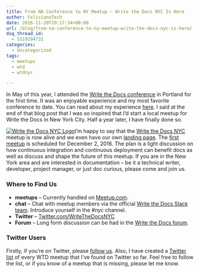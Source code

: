 ```yaml
---
title: From NA Conference to NY Meetup – Write the Docs NYC Is Here
author: FelicianoTech
date: 2016-11-20T19:17:34+00:00
url: /blog/from-na-conference-to-ny-meetup-write-the-docs-nyc-is-here/
dsq_thread_id:
  - 5319294732
categories:
  - Uncategorized
tags:
  - meetups
  - wtd
  - wtdnyc

---
```

In May of this year, I attended the [Write the Docs conference][1] in Portland for the first time. It was an enjoyable experience and my most favorite conference to date. You can read about my experience [here][2]. I said at the end of that blog post that I was so inspired that I&#8217;d start a local meetup for Write the Docs in New York City. Half a year later, I have finally done so.<!--more-->

[<img class="alignright size-thumbnail wp-image-1973" src="https://i0.wp.com/feliciano.tech/wp-content/uploads/2016/11/writethedocsnyc-logo.png?resize=200%2C200&#038;ssl=1" alt="Write the Docs NYC Logo" srcset="https://i0.wp.com/feliciano.tech/wp-content/uploads/2016/11/writethedocsnyc-logo.png?resize=200%2C200&ssl=1 200w, https://i0.wp.com/feliciano.tech/wp-content/uploads/2016/11/writethedocsnyc-logo.png?w=599&ssl=1 599w" sizes="(max-width: 200px) 100vw, 200px" data-recalc-dims="1" />][3]I&#8217;m happy to say that the [Write the Docs NYC][4] meetup is now alive and we even have our own [landing page][4]. The [first meetup][5] is scheduled for December 2, 2016. The plan is a light discussion on how continuous integration and continuous deployment can benefit docs as well as discuss and shape the future of this meetup. If you are in the New York area and are interested in documentation &#8211; be it a technical writer, developer, project manager, or just doc curious, please come and join us.

### Where to Find Us

  * **meetups** &#8211; Currently handled on [Meetup.com][6].
  * **chat** &#8211; Chat with meetup members via the official [Write the Docs Slack team][7]. Introduce yourself in the _#nyc_ channel.
  * **Twitter** &#8211; [Twitter.com/WriteTheDocsNYC][8]
  * **Forum** &#8211; Long form discussion can be had in the [Write the Docs forum][9].

### Twitter Users

Firstly, if you&#8217;re on Twitter, please [follow us][10]. Also, I have created a [Twitter list][11] of every WTD meetup that I&#8217;ve found on Twitter so far. Feel free to follow the list, or if you know of a meetup that is missing, please let me know.

 [1]: http://www.writethedocs.org/
 [2]: https://feliciano.tech/blog/write-docs-2016-recap/
 [3]: https://i0.wp.com/feliciano.tech/wp-content/uploads/2016/11/writethedocsnyc-logo.png?ssl=1
 [4]: http://www.writethedocs.org/meetups/nyc/
 [5]: https://www.meetup.com/WriteTheDocsNYC/events/235610319/
 [6]: https://www.meetup.com/WriteTheDocsNYC/
 [7]: http://slack.writethedocs.org/
 [8]: https://witter.com/WriteTheDocsNYC
 [9]: http://forum.writethedocs.org/c/meetups
 [10]: https://twitter.com/WriteTheDocsNYC
 [11]: https://twitter.com/FelicianoTech/lists/write-the-docs-meetups

